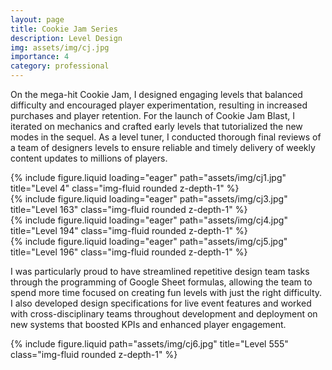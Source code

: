 ```yaml
---
layout: page
title: Cookie Jam Series
description: Level Design
img: assets/img/cj.jpg
importance: 4
category: professional
---
```


On the mega-hit Cookie Jam, I designed engaging levels that balanced difficulty and encouraged player experimentation, resulting in increased purchases and player retention. For the launch of Cookie Jam Blast, I iterated on mechanics and crafted early levels that tutorialized the new modes in the sequel. As a level tuner, I conducted thorough final reviews of a team of designers levels to ensure reliable and timely delivery of weekly content updates to millions of players.

<div class="row">
    <div class="col-sm mt-3 mt-md-0">
        {% include figure.liquid loading="eager" path="assets/img/cj1.jpg" title="Level 4" class="img-fluid rounded z-depth-1" %}
    </div>
    <div class="col-sm mt-3 mt-md-0">
        {% include figure.liquid loading="eager" path="assets/img/cj3.jpg" title="Level 163" class="img-fluid rounded z-depth-1" %}
    </div>
    <div class="col-sm mt-3 mt-md-0">
        {% include figure.liquid loading="eager" path="assets/img/cj4.jpg" title="Level 194" class="img-fluid rounded z-depth-1" %}
    </div>
</div>
<div class="row">
    <div class="col-sm mt-3 mt-md-0">
        {% include figure.liquid loading="eager" path="assets/img/cj5.jpg" title="Level 196" class="img-fluid rounded z-depth-1" %}
    </div>
</div>

I was particularly proud to have streamlined repetitive design team tasks through the programming of Google Sheet formulas, allowing the team to spend more time focused on creating fun levels with just the right difficulty. I also developed design specifications for live event features and worked with cross-disciplinary teams throughout development and deployment on new systems that boosted KPIs and enhanced player engagement.

<div class="row justify-content-sm-center">
    <div class="col-sm-8 mt-3 mt-md-0">
        {% include figure.liquid path="assets/img/cj6.jpg" title="Level 555" class="img-fluid rounded z-depth-1" %}
    </div>
</div>
